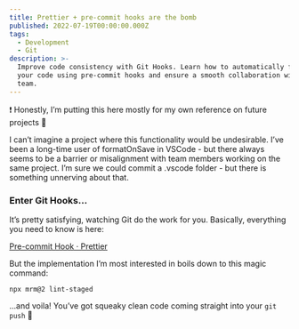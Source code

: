 ```yaml
---
title: Prettier + pre-commit hooks are the bomb
published: 2022-07-19T00:00:00.000Z
tags:
  - Development
  - Git
description: >-
  Improve code consistency with Git Hooks. Learn how to automatically format
  your code using pre-commit hooks and ensure a smooth collaboration with your
  team.
---
```


<aside>
❗ Honestly, I’m putting this here mostly for my own reference on future projects 🙂

</aside>

I can’t imagine a project where this functionality would be undesirable. I’ve been a long-time user of formatOnSave in VSCode - but there always seems to be a barrier or misalignment with team members working on the same project. I’m sure we could commit a .vscode folder - but there is something unnerving about that.

### Enter Git Hooks…

It’s pretty satisfying, watching Git do the work for you. Basically, everything you need to know is here:

[Pre-commit Hook · Prettier](https://prettier.io/docs/en/precommit.html)

But the implementation I’m most interested in boils down to this magic command:

```
npx mrm@2 lint-staged
```

…and voila! You’ve got squeaky clean code coming straight into your `git push` 🎉
